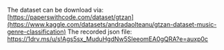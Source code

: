 The dataset can be download via: [https://paperswithcode.com/dataset/gtzan](https://www.kaggle.com/datasets/andradaolteanu/gtzan-dataset-music-genre-classification)
The recorded json file: https://1drv.ms/u/s!Ags5sx_MuduHgdNw5SleeomEA0gQRA?e=auxp0c
